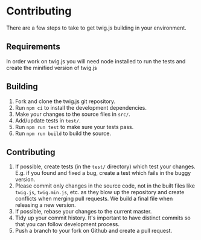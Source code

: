 # Contributing

There are a few steps to take to get twig.js building in your environment.


## Requirements

In order work on twig.js you will need node installed to run the tests and create the minified version of twig.js

## Building

1. Fork and clone the twig.js git repository.
2. Run `npm ci` to install the development dependencies.
3. Make your changes to the source files in `src/`.
4. Add/update tests in `test/`.
5. Run `npm run test` to make sure your tests pass.
6. Run `npm run build` to build the source.


## Contributing

1. If possible, create tests (in the `test/` directory) which test your changes. E.g. if you found and fixed a bug, create a test which fails in the buggy version.
2. Please commit only changes in the source code, not in the built files like `twig.js`, `twig.min.js`, etc. as they blow up the repository and create conflicts when merging pull requests. We build a final file when releasing a new version.
3. If possible, rebase your changes to the current master.
4. Tidy up your commit history. It's important to have distinct commits so that you can follow development process.
5. Push a branch to your fork on Github and create a pull request.

